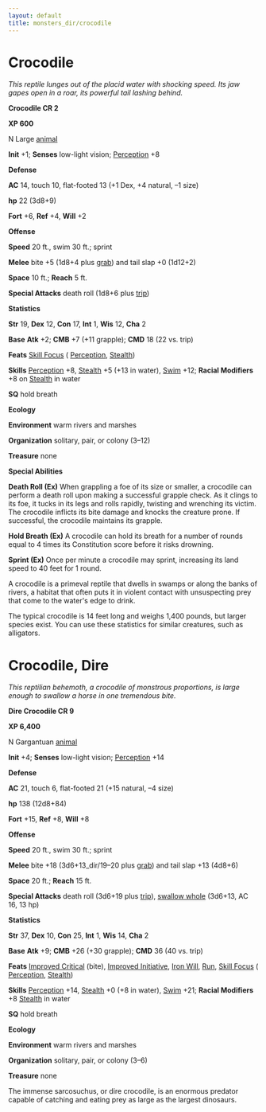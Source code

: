 ```yaml
---
layout: default
title: monsters_dir/crocodile
---
```

# Crocodile

_This reptile lunges out of the placid water with shocking speed. Its jaw gapes open in a roar, its powerful tail lashing behind._

**Crocodile CR 2**

**XP 600**

N Large [animal](creatureTypes#_animal)

**Init** +1; **Senses** low-light vision; [Perception](../skills_dir/perception#_perception) +8

**Defense**

**AC** 14, touch 10, flat-footed 13 (+1 Dex, +4 natural, –1 size)

**hp** 22 (3d8+9)

**Fort** +6, **Ref** +4, **Will** +2

**Offense**

**Speed** 20 ft., swim 30 ft.; sprint

**Melee** bite +5 (1d8+4 plus [grab](universalMonsterRules#_grab)) and tail slap +0 (1d12+2)

**Space** 10 ft.; **Reach** 5 ft.

**Special Attacks** death roll (1d8+6 plus [trip](universalMonsterRules#_trip))

**Statistics**

**Str** 19, **Dex** 12, **Con** 17, **Int** 1, **Wis** 12, **Cha** 2

**Base**  **Atk** +2; **CMB** +7 (+11 grapple); **CMD** 18 (22 vs. trip)

**Feats** [Skill Focus](../feats#_skill-focus) ( [Perception](../skills_dir/perception#_perception), [Stealth](../skills_dir/stealth#_stealth))

**Skills** [Perception](../skills_dir/perception#_perception) +8, [Stealth](../skills_dir/stealth#_stealth) +5 (+13 in water), [Swim](../skills_dir/swim#_swim) +12; **Racial Modifiers** +8 on [Stealth](../skills_dir/stealth#_stealth) in water

**SQ** hold breath

**Ecology**

**Environment** warm rivers and marshes

**Organization** solitary, pair, or colony (3–12)

**Treasure** none

**Special Abilities**

**Death Roll (Ex)** When grappling a foe of its size or smaller, a crocodile can perform a death roll upon making a successful grapple check. As it clings to its foe, it tucks in its legs and rolls rapidly, twisting and wrenching its victim. The crocodile inflicts its bite damage and knocks the creature prone. If successful, the crocodile maintains its grapple.

**Hold Breath (Ex)** A crocodile can hold its breath for a number of rounds equal to 4 times its Constitution score before it risks drowning.

**Sprint (Ex)** Once per minute a crocodile may sprint, increasing its land speed to 40 feet for 1 round.

A crocodile is a primeval reptile that dwells in swamps or along the banks of rivers, a habitat that often puts it in violent contact with unsuspecting prey that come to the water's edge to drink.

The typical crocodile is 14 feet long and weighs 1,400 pounds, but larger species exist. You can use these statistics for similar creatures, such as alligators.

# Crocodile, Dire

_This reptilian behemoth, a crocodile of monstrous proportions, is large enough to swallow a horse in one tremendous bite._

**Dire Crocodile CR 9**

**XP 6,400**

N Gargantuan [animal](creatureTypes#_animal)

**Init** +4; **Senses** low-light vision; [Perception](../skills_dir/perception#_perception) +14

**Defense**

**AC** 21, touch 6, flat-footed 21 (+15 natural, –4 size)

**hp** 138 (12d8+84)

**Fort** +15, **Ref** +8, **Will** +8

**Offense**

**Speed** 20 ft., swim 30 ft.; sprint

**Melee** bite +18 (3d6+13_dir/19–20 plus [grab](universalMonsterRules#_grab)) and tail slap +13 (4d8+6)

**Space** 20 ft.; **Reach** 15 ft.

**Special Attacks** death roll (3d6+19 plus [trip](universalMonsterRules#_trip)), [swallow whole](universalMonsterRules#_swallow-whole) (3d6+13, AC 16, 13 hp)

**Statistics**

**Str** 37, **Dex** 10, **Con** 25, **Int** 1, **Wis** 14, **Cha** 2

**Base**  **Atk** +9; **CMB** +26 (+30 grapple); **CMD** 36 (40 vs. trip)

**Feats** [Improved Critical](../feats#_improved-critical) (bite), [Improved Initiative](../feats#_improved-initiative), [Iron Will](../feats#_iron-will), [Run](../feats#_run), [Skill Focus](../feats#_skill-focus) ( [Perception](../skills_dir/perception#_perception), [Stealth](../skills_dir/stealth#_stealth))

**Skills** [Perception](../skills_dir/perception#_perception) +14, [Stealth](../skills_dir/stealth#_stealth) +0 (+8 in water), [Swim](../skills_dir/swim#_swim) +21; **Racial Modifiers** +8 [Stealth](../skills_dir/stealth#_stealth) in water

**SQ** hold breath

**Ecology**

**Environment** warm rivers and marshes

**Organization** solitary, pair, or colony (3–6)

**Treasure** none

The immense sarcosuchus, or dire crocodile, is an enormous predator capable of catching and eating prey as large as the largest dinosaurs.

